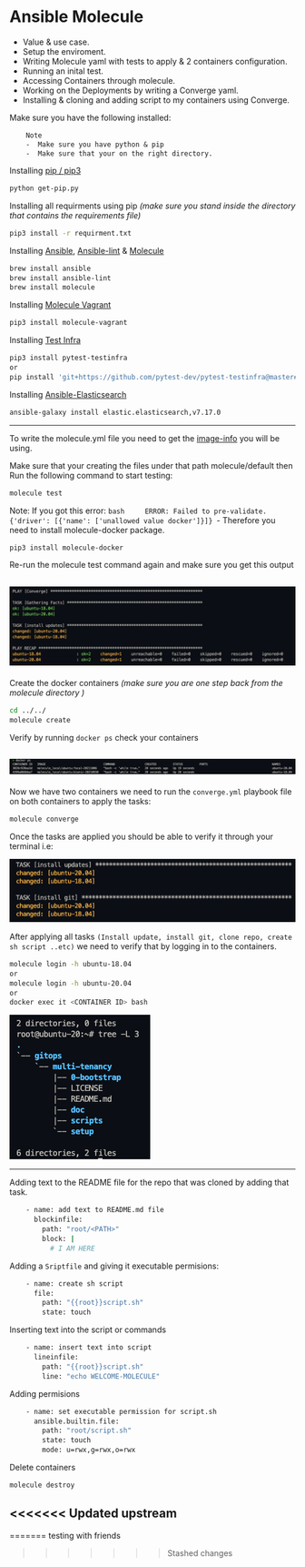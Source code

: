 # Ansible Molecule
- Value & use case.
- Setup the enviroment.
- Writing Molecule yaml with tests to apply & 2 containers configuration.
- Running an inital test.
- Accessing Containers through molecule.
- Working on the Deployments by writing a Converge yaml.
- Installing & cloning and adding script to my containers using Converge.

Make sure you have the following installed:

        Note
        -  Make sure you have python & pip 
        -  Make sure that your on the right directory.

Installing [pip / pip3](https://github.com/pypa/pip)

```bash
python get-pip.py
```

Installing all requirments using pip _(make sure you stand inside the directory that contains the requirements file)_

```bash
pip3 install -r requirment.txt
```

Installing [Ansible](https://github.com/ansible/ansible.git), [Ansible-lint](https://github.com/ansible-community/ansible-lint.git) & [Molecule](https://github.com/ansible-community/molecule.git)

```bash
brew install ansible
brew install ansible-lint
brew install molecule
```

Installing [Molecule Vagrant](https://github.com/ansible-community/molecule-vagrant.git)

```bash
pip3 install molecule-vagrant
```

Installing [Test Infra](https://github.com/pytest-dev/pytest-testinfra.git)

```bash
pip3 install pytest-testinfra
or
pip install 'git+https://github.com/pytest-dev/pytest-testinfra@master#egg=pytest-testinfra'
```

Installing [Ansible-Elasticsearch](https://github.com/elastic/ansible-elasticsearch.git)

```bash
ansible-galaxy install elastic.elasticsearch,v7.17.0
```
---
To write the molecule.yml file you need to get the [image-info](https://hub.docker.com/_/ubuntu) you will be using.

Make sure that your creating the files under that path molecule/default then Run the following command to start testing:

```bash
molecule test
```
   Note: If you got this error:
         ```bash    
         ERROR: Failed to pre-validate. {'driver': [{'name': ['unallowed value docker']}]}
         ```- Therefore you need to install molecule-docker package.

```bash
pip3 install molecule-docker
```

Re-run the molecule test command again and make sure you get this output

![alt test](images/test1.png)
---

Create the docker containers _(make sure you are one step back from the molecule directory )_

```bash
cd ../../
molecule create
```
Verify by running `docker ps` check your containers

![alt containers](images/containers.png)
---

Now we have two containers we need to run the `converge.yml` playbook file on both containers to apply the tasks:

```bash
molecule converge
```
Once the tasks are applied you should be able to verify it through your terminal i.e:

![alt tasks](images/tasks.png)

After applying all tasks `(Install update, install git, clone repo, create sh script ..etc)` we need to verify that by logging in to the containers.

```bash
molecule login -h ubuntu-18.04
or
molecule login -h ubuntu-20.04
or 
docker exec it <CONTAINER ID> bash
```
![alt tree](images/tree.png)

---

Adding text to the README file for the repo that was cloned by adding that task.
```bash
    - name: add text to README.md file
      blockinfile:
        path: "root/<PATH>"
        block: |
          # I AM HERE
```
Adding a `Sriptfile` and giving it executable permisions:

```bash
    - name: create sh script
      file:
        path: "{{root}}script.sh"
        state: touch
```
Inserting text into the script or commands

```bash
    - name: insert text into script
      lineinfile:
        path: "{{root}}script.sh"
        line: "echo WELCOME-MOLECULE"
```
Adding permisions

```bash
    - name: set executable permission for script.sh
      ansible.builtin.file:
        path: "root/script.sh"
        state: touch
        mode: u=rwx,g=rwx,o=rwx
```
Delete containers

```bash
molecule destroy
```
<<<<<<< Updated upstream
---
=======
testing with friends
>>>>>>> Stashed changes
